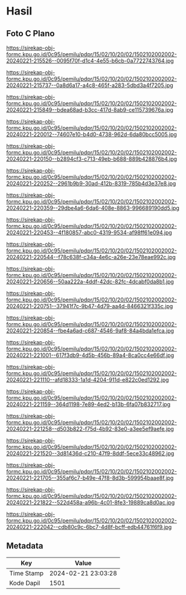# Hasil

## Foto C Plano

https://sirekap-obj-formc.kpu.go.id/0c95/pemilu/pdpr/15/02/10/20/02/1502102002002-20240221-215526--0095f70f-d1c4-4e55-b6cb-0a7722743764.jpg

https://sirekap-obj-formc.kpu.go.id/0c95/pemilu/pdpr/15/02/10/20/02/1502102002002-20240221-215737--0a8d6a17-a4c8-465f-a283-5dbd3a4f7205.jpg

https://sirekap-obj-formc.kpu.go.id/0c95/pemilu/pdpr/15/02/10/20/02/1502102002002-20240221-215849--bdea68ad-b3cc-417d-8ab9-ce115739676a.jpg

https://sirekap-obj-formc.kpu.go.id/0c95/pemilu/pdpr/15/02/10/20/02/1502102002002-20240221-220012--74607e10-b4d0-4738-962d-6da80bcc5005.jpg

https://sirekap-obj-formc.kpu.go.id/0c95/pemilu/pdpr/15/02/10/20/02/1502102002002-20240221-220150--b2894cf3-c713-49eb-b688-889b428876b4.jpg

https://sirekap-obj-formc.kpu.go.id/0c95/pemilu/pdpr/15/02/10/20/02/1502102002002-20240221-220252--2961b9b9-30ad-412b-8319-785b4d3e37e8.jpg

https://sirekap-obj-formc.kpu.go.id/0c95/pemilu/pdpr/15/02/10/20/02/1502102002002-20240221-220359--29dbe4a6-6da6-408e-8863-996689190dd5.jpg

https://sirekap-obj-formc.kpu.go.id/0c95/pemilu/pdpr/15/02/10/20/02/1502102002002-20240221-220453--4f180857-abc0-4319-9534-af98ff61e094.jpg

https://sirekap-obj-formc.kpu.go.id/0c95/pemilu/pdpr/15/02/10/20/02/1502102002002-20240221-220544--f78c638f-c34a-4e6c-a26e-23e78eae992c.jpg

https://sirekap-obj-formc.kpu.go.id/0c95/pemilu/pdpr/15/02/10/20/02/1502102002002-20240221-220656--50aa222a-4ddf-42dc-82fc-4dcabf0da8b1.jpg

https://sirekap-obj-formc.kpu.go.id/0c95/pemilu/pdpr/15/02/10/20/02/1502102002002-20240221-220751--37941f7c-9b47-4d79-aa4d-8466321f335c.jpg

https://sirekap-obj-formc.kpu.go.id/0c95/pemilu/pdpr/15/02/10/20/02/1502102002002-20240221-220854--fbe4a6ad-c687-4546-9af8-84a4bda1efca.jpg

https://sirekap-obj-formc.kpu.go.id/0c95/pemilu/pdpr/15/02/10/20/02/1502102002002-20240221-221001--617f3db9-4d5b-456b-89a4-8ca0cc4e66df.jpg

https://sirekap-obj-formc.kpu.go.id/0c95/pemilu/pdpr/15/02/10/20/02/1502102002002-20240221-221110--afd18333-1a1d-4204-911d-e822c0ed1292.jpg

https://sirekap-obj-formc.kpu.go.id/0c95/pemilu/pdpr/15/02/10/20/02/1502102002002-20240221-221159--364d1198-7e89-4ed2-b13b-6fa07b832717.jpg

https://sirekap-obj-formc.kpu.go.id/0c95/pemilu/pdpr/15/02/10/20/02/1502102002002-20240221-221258--d503b822-f75d-4b92-83e0-a3ee5ef9aefe.jpg

https://sirekap-obj-formc.kpu.go.id/0c95/pemilu/pdpr/15/02/10/20/02/1502102002002-20240221-221520--3d81436d-c210-47f9-8ddf-5ece33c48962.jpg

https://sirekap-obj-formc.kpu.go.id/0c95/pemilu/pdpr/15/02/10/20/02/1502102002002-20240221-221705--355af6c7-b49e-47f8-8d3b-599954baae8f.jpg

https://sirekap-obj-formc.kpu.go.id/0c95/pemilu/pdpr/15/02/10/20/02/1502102002002-20240221-221822--522d458a-a96b-4c01-8fe3-19889ca8d0ac.jpg

https://sirekap-obj-formc.kpu.go.id/0c95/pemilu/pdpr/15/02/10/20/02/1502102002002-20240221-222042--cdb80c9c-6bc7-4d8f-bcff-edb44761f6f9.jpg


## Metadata

| Key        | Value               |
| ---------- | ------------------- |
| Time Stamp | 2024-02-21 23:03:28 |
| Kode Dapil | 1501                |



